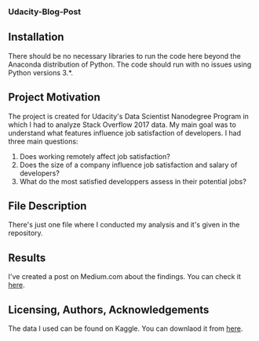 ### Udacity-Blog-Post

## Installation

There should be no necessary libraries to run the code here beyond the Anaconda distribution of Python.  The code should run with no issues using Python versions 3.*.

## Project Motivation

The project is created for Udacity's Data Scientist Nanodegree Program in which I had to analyze Stack Overflow 2017 data. My main goal was to understand what features influence job satisfaction of developers. I had three main questions:

1. Does working remotely affect job satisfaction?
2. Does the size of a company influence job satisfaction and salary of developers?
3. What do the most satisfied developpers assess in their potential jobs?

## File Description

There's just one file where I conducted my analysis and it's given in the repository.

## Results

I've created a post on Medium.com about the findings. You can check it [here](https://medium.com/@nika.jinchar/what-should-you-look-for-in-a-job-as-a-developer-e3496597a386).

## Licensing, Authors, Acknowledgements

The data I used can be found on Kaggle. You can downlaod it from [here](https://www.kaggle.com/stackoverflow/so-survey-2017/data).
